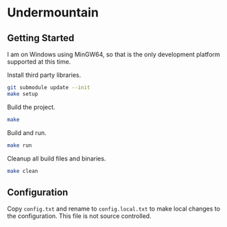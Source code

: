 # Undermountain

## Getting Started

I am on Windows using MinGW64, so that is the only development platform supported at this time.

Install third party libraries.

```sh
git submodule update --init
make setup
```

Build the project.

```sh
make
```

Build and run.

```sh
make run
```

Cleanup all build files and binaries.

```sh
make clean
```

## Configuration

Copy `config.txt` and rename to `config.local.txt` to make local changes to the configuration. This file is not source controlled.
